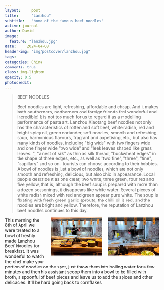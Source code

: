 ```yaml
---
layout:     post
title:      "Lanzhou"
subtitle:   "home of the famous beef noodles"
active: journal
author: David
image:
  feature: "lanzhou.jpg"
date:     2024-04-08
header-img: "img/postcover/lanzhou.jpg"
tags: 
categories: China
comments: true
class: img-lighten 
opacity: 0.5
photocredit:
---
```

>BEEF NOODLES
>
>Beef noodles are light, refreshing, affordable and cheap. And it makes both southerners, northerners and foreign friends feel wonderful and incredible! It is not too much for us to regard it as a modelling performance of pasta art. Lanzhou Xiaotang beef noodles not only has the characteristics of rotten and soft beef, white radish, red and bright spicy oil, green coriander, soft noodles, smooth and refreshing, soup, harmonious flavours, fragrant and appetising, etc., but also has many kinds of noodles, including "big wide" with two fingers wide and one finger wide "two wide" and "leek leaves shaped like grass leaves. ", "a nest of silk" as thin as silk thread, "buckwheat edges" in the shape of three edges, etc., as well as "two fine", "three", "fine", "capillary" and so on., tourists can choose according to their hobbies. A bowl of noodles is just a bowl of noodles, which are not only smooth and refreshing, delicious, but also chic in appearance. Local people describe it as one clear, two white, three green, four red and five yellow, that is, although the beef soup is prepared with more than a dozen seasonings, it disappears like white water. Several pieces of white radish mixed with red and green appear pure white. The soup is floating with fresh green garlic sprouts, the chilli oil is red, and the noodles are bright and yellow. Therefore, the reputation of Lanzhou beef noodles continues to this day.

<style>
img {
  float: right;
  margin: 0px 0px 15px 20px;
  width: 33%
}
</style> 
<img src="/img/postbody/noodles-1.jpg">
<style>
img {
  float: right;
  margin: 0px 0px 15px 20px;
  width: 33%
}
</style> 
<img src="/img/postbody/noodles-2.jpg">
This morning the 8th of April we were treated to a bowl of freshly made Lanzhou Beef Noodles for breakfast. It was wonderful to watch the chef make your portion of noodles on the spot, just throw them into boiling water for a few minutes and then his assistant scoop them into a bowl to be filled with broth, a spoonful of beef pieces and leave us to add the spices and other delicacies. It'll be hard going back to cornflakes!








